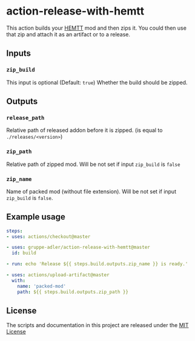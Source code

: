 # action-release-with-hemtt

This action builds your [HEMTT](https://github.com/synixebrett/HEMTT) mod and then zips it. You could then use that zip and attach it as an artifact or to a release.

## Inputs

### `zip_build`
This input is optional (Default: `true`)
Whether the build should be zipped.

## Outputs

### `release_path`
Relative path of released addon before it is zipped. (is equal to `./releases/<version>`)

### `zip_path`
Relative path of zipped mod. Will be not set if input `zip_build` is `false`

### `zip_name`
Name of packed mod (without file extension). Will be not set if input `zip_build` is `false`.

## Example usage

```yaml
steps:
- uses: actions/checkout@master

- uses: gruppe-adler/action-release-with-hemtt@master
  id: build

- run: echo 'Release ${{ steps.build.outputs.zip_name }} is ready.'

- uses: actions/upload-artifact@master
  with:
    name: 'packed-mod'
    path: ${{ steps.build.outputs.zip_path }}
```

## License
The scripts and documentation in this project are released under the [MIT License](LICENSE)

